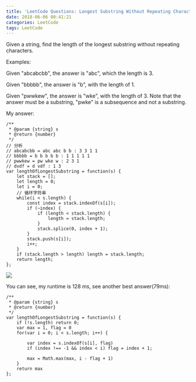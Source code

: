 ```yaml
---
title: 'LeetCode Questions: Longest Substring Without Repeating Characters'
date: 2018-06-06 00:41:21
categories: LeetCode
tags: LeetCode
---
```


Given a string, find the length of the longest substring without repeating characters.

Examples:

Given "abcabcbb", the answer is "abc", which the length is 3.

Given "bbbbb", the answer is "b", with the length of 1.

Given "pwwkew", the answer is "wke", with the length of 3. Note that the answer must be a substring, "pwke" is a subsequence and not a substring.

<!-- more -->

My answer:

```
/**
 * @param {string} s
 * @return {number}
 */
// 分析
// abcabcbb = abc abc b b : 3 3 1 1
// bbbbb = b b b b b : 1 1 1 1 1
// pwwkew = pw wke w : 2 3 1
// dvdf = d vdf : 1 3
var lengthOfLongestSubstring = function(s) {
    let stack = [];
    let length = 0;
    let i = 0;
    // 循环字符串
    while(i < s.length) {
        const index = stack.indexOf(s[i]);
        if (~index) {
            if (length < stack.length) {
                length = stack.length;
            }
            stack.splice(0, index + 1);
        }
        stack.push(s[i]);
        i++;
    }
    if (stack.length > length) length = stack.length;
    return length;
};
```
![](https://gw.alicdn.com/tfs/TB1tAf3vMmTBuNjy1XbXXaMrVXa-2418-1066.png)

You can see, my runtime is 128 ms, see another best answer(79ms):

```
/**
 * @param {string} s
 * @return {number}
 */
var lengthOfLongestSubstring = function(s) {
    if (!s.length) return 0;
    var max = 1, flag = 0
    for(var i = 0; i < s.length; i++) {
        
        var index = s.indexOf(s[i], flag) 
        if (index !== -1 && index < i) flag = index + 1;
        
        max = Math.max(max, i - flag + 1)
    }
    return max
};
```